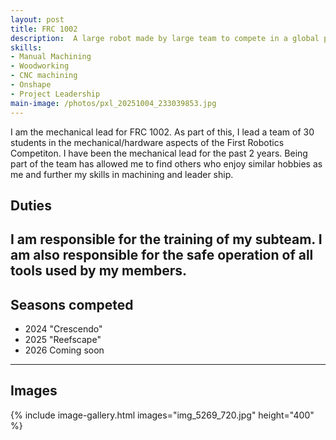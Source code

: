 ```yaml
---
layout: post
title: FRC 1002
description:  A large robot made by large team to compete in a global project of thousands of students
skills: 
- Manual Machining
- Woodworking
- CNC machining
- Onshape
- Project Leadership
main-image: /photos/pxl_20251004_233039853.jpg
---
```

I am the mechanical lead for FRC 1002. As part of this, I lead a team of 30 students in the mechanical/hardware aspects of the First Robotics Competiton. I have been the mechanical lead for the past 2 years. Being part of the team has allowed me to find others who enjoy similar hobbies as me and further my skills in machining and leader ship.
## Duties

I am responsible for the training of my subteam. I am also responsible for the safe operation of all tools used by my members.
---
## Seasons competed
- 2024 "Crescendo"
- 2025 "Reefscape"
- 2026 Coming soon
---
## Images
{% include image-gallery.html images="img_5269_720.jpg" height="400" %} 
